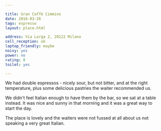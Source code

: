 ```yaml
---

title: Gran Caffè Cimmino
date: 2016-03-26
tags: espresso
layout: place.html

address: Via Larga 2, 20122 Milano
cell_reception: ok
laptop_friendly: maybe
noisy: yes
power: no
rating: 8
toilet: yes

---
```


We had double espressos - nicely sour, but not bitter, and at the right temperature, plus some delicious pastries the waiter recommended us.

We didn't feel Italian enough to have them by the bar, so we sat at a table instead. It was nice and sunny in that morning and it was a great way to start the day.

The place is lovely and the waiters were not fussed at all about us not speaking a very great Italian.

